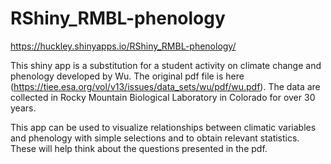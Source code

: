 # RShiny_RMBL-phenology

https://huckley.shinyapps.io/RShiny_RMBL-phenology/
 
This shiny app is a substitution for a student activity on climate change and phenology developed by Wu. The original pdf file is here (https://tiee.esa.org/vol/v13/issues/data_sets/wu/pdf/wu.pdf).
The data are collected in Rocky Mountain Biological Laboratory in Colorado for over 30 years.

This app can be used to visualize relationships between climatic variables and phenology with simple selections and to obtain relevant statistics. These will help think about the questions presented in the pdf.
